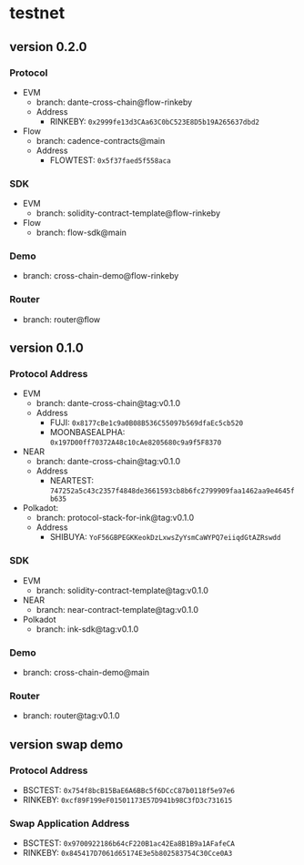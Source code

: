 # testnet

## version 0.2.0
### Protocol
* EVM
    * branch: dante-cross-chain@flow-rinkeby
    * Address
        * RINKEBY: `0x2999fe13d3CAa63C0bC523E8D5b19A265637dbd2`
* Flow
    * branch: cadence-contracts@main
    * Address
        * FLOWTEST: `0x5f37faed5f558aca`
### SDK
* EVM
    * branch: solidity-contract-template@flow-rinkeby
* Flow
    * branch: flow-sdk@main
### Demo
* branch: cross-chain-demo@flow-rinkeby
### Router
* branch: router@flow


## version 0.1.0
### Protocol Address
* EVM
    * branch: dante-cross-chain@tag:v0.1.0
    * Address
        * FUJI: `0x8177cBe1c9a0B08B536C55097b569dfaEc5cb520`
        * MOONBASEALPHA: `0x197D00ff70372A48c10cAe8205680c9a9f5F8370`
* NEAR
    * branch: dante-cross-chain@tag:v0.1.0
    * Address
        * NEARTEST: `747252a5c43c2357f4848de3661593cb8b6fc2799909faa1462aa9e4645fb635`
* Polkadot: 
    * branch: protocol-stack-for-ink@tag:v0.1.0
    * Address
        * SHIBUYA: `YoF56GBPEGKKeokDzLxwsZyYsmCaWYPQ7eiiqdGtAZRswdd`
### SDK
* EVM
    * branch: solidity-contract-template@tag:v0.1.0
* NEAR
    * branch: near-contract-template@tag:v0.1.0
* Polkadot
    * branch: ink-sdk@tag:v0.1.0
### Demo
* branch: cross-chain-demo@main
### Router
* branch: router@tag:v0.1.0

## version swap demo
### Protocol Address
* BSCTEST: `0x754f8bcB15BaE6A6BBc5f6DCcC87b0118f5e97e6`
* RINKEBY: `0xcf89F199eF01501173E57D941b98C3fD3c731615`
### Swap Application Address
* BSCTEST: `0x9700922186b64cF220B1ac42Ea8B1B9a1AFafeCA`
* RINKEBY: `0x845417D7061d65174E3e5b802583754C30Cce0A3`
